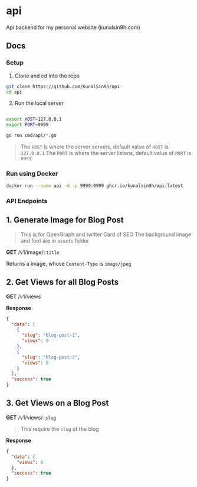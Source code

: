 # api

Api backend for my personal website (kunalsin9h.com)

## Docs

### Setup

1. Clone and cd into the repo

```bash
git clone https://github.com/KunalSin9h/api
cd api
```

2. Run the local server

```bash

export HOST=127.0.0.1
export PORT=9999

go run cmd/api/*.go
```

> The `HOST` is where the server servers, default value of `HOST` is `127.0.0.1`
> The `PORT` is where the server listens, default value of `PORT` is `9999`

### Run using Docker

```bash
docker run --name api -d -p 9999:9999 ghcr.io/kunalsin9h/api:latest
```

### API Endpoints

## 1. Generate Image for **Blog Post**

> This is for OpenGraph and twitter Card of SEO
> The background image and font are in `assets` folder

**GET** /v1/image/`:title`

Returns a image, whose `Content-Type` is `image/jpeg`

## 2. Get **Views** for all **Blog Posts**

**GET** /v1/views

**Response**

```json
{
  "data": [
    {
      "slug": "blog-post-1",
      "views": 0
    },
    {
      "slug": "blog-post-2",
      "views": 0
    }
  ],
  "success": true
}
```

## 3. Get **Views** on a **Blog Post**

**GET** /v1/views/`:slug`

> This require the `slug` of the blog

**Response**

```json
{
  "data": {
    "views": 0
  },
  "success": true
}
```
